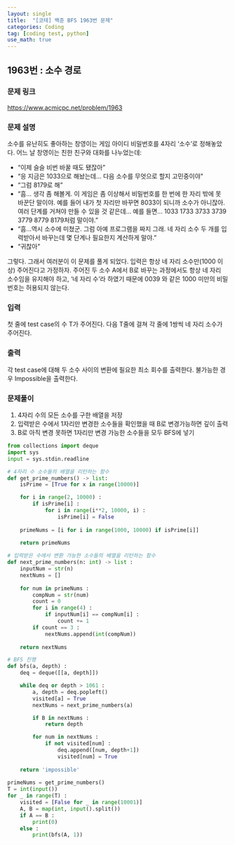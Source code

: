 ```yaml
---
layout: single
title:  "[코테] 백준 BFS 1963번 문제"
categories: Coding
tag: [coding test, python]
use_math: true
---
```


## 1963번 : 소수 경로
### 문제 링크
<https://www.acmicpc.net/problem/1963>

### 문제 설명
소수를 유난히도 좋아하는 창영이는 게임 아이디 비밀번호를 4자리 ‘소수’로 정해놓았다. 어느 날 창영이는 친한 친구와 대화를 나누었는데:

- “이제 슬슬 비번 바꿀 때도 됐잖아”
- “응 지금은 1033으로 해놨는데... 다음 소수를 무엇으로 할지 고민중이야"
- “그럼 8179로 해”
- “흠... 생각 좀 해볼게. 이 게임은 좀 이상해서 비밀번호를 한 번에 한 자리 밖에 못 바꾼단 말이야. 예를 들어 내가 첫 자리만 바꾸면 8033이 되니까 소수가 아니잖아. 여러 단계를 거쳐야 만들 수 있을 것 같은데... 예를 들면... 1033 1733 3733 3739 3779 8779 8179처럼 말이야.”
- “흠...역시 소수에 미쳤군. 그럼 아예 프로그램을 짜지 그래. 네 자리 소수 두 개를 입력받아서 바꾸는데 몇 단계나 필요한지 계산하게 말야.”
- “귀찮아”

그렇다. 그래서 여러분이 이 문제를 풀게 되었다. 입력은 항상 네 자리 소수만(1000 이상) 주어진다고 가정하자. 주어진 두 소수 A에서 B로 바꾸는 과정에서도 항상 네 자리 소수임을 유지해야 하고, ‘네 자리 수’라 하였기 때문에 0039 와 같은 1000 미만의 비밀번호는 허용되지 않는다.

### 입력
첫 줄에 test case의 수 T가 주어진다. 다음 T줄에 걸쳐 각 줄에 1쌍씩 네 자리 소수가 주어진다.

### 출력
각 test case에 대해 두 소수 사이의 변환에 필요한 최소 회수를 출력한다. 불가능한 경우 Impossible을 출력한다.

### 문제풀이
1. 4자리 수의 모든 소수를 구한 배열을 저장
2. 입력받은 수에서 1자리만 변경한 소수들을 확인했을 때 B로 변경가능하면 깊이 출력
3. B로 아직 변경 못하면 1자리만 변경 가능한 소수들을 모두 BFS에 넣기


```python
from collections import deque
import sys
input = sys.stdin.readline

# 4자리 수 소수들의 배열을 리턴하는 함수
def get_prime_numbers() -> list:
    isPrime = [True for x in range(10000)]

    for i in range(2, 10000) :
        if isPrime[i] : 
            for i in range(i**2, 10000, i) :
                isPrime[i] = False
            
    primeNums = [i for i in range(1000, 10000) if isPrime[i]]
    
    return primeNums

# 입력받은 수에서 변환 가능한 소수들의 배열을 리턴하는 함수
def next_prime_numbers(n: int) -> list :
    inputNum = str(n)
    nextNums = []
    
    for num in primeNums :
        compNum = str(num)
        count = 0
        for i in range(4) :
            if inputNum[i] == compNum[i] :
                count += 1
        if count == 3 :
            nextNums.append(int(compNum))
            
    return nextNums

# BFS 진행
def bfs(a, depth) :
    deq = deque([[a, depth]])

    while deq or depth > 1061 : 
        a, depth = deq.popleft()
        visited[a] = True
        nextNums = next_prime_numbers(a)

        if B in nextNums :
            return depth

        for num in nextNums : 
            if not visited[num] : 
                deq.append([num, depth+1])
                visited[num] = True
                
    return 'impossible'
    
primeNums = get_prime_numbers()
T = int(input())
for _ in range(T) :
    visited = [False for _ in range(10001)]
    A, B = map(int, input().split())
    if A == B : 
        print(0)
    else : 
        print(bfs(A, 1))
```
